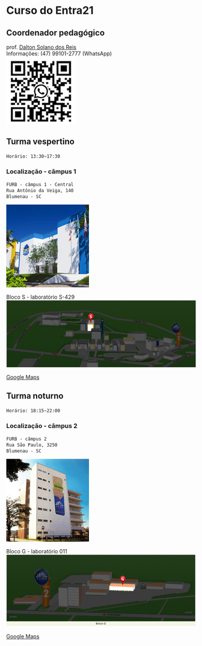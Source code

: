 # Curso do Entra21

## Coordenador pedagógico

prof. [Dalton Solano dos Reis](https://github.com/dalton-reis/dalton-reis "Dalton Solano dos Reis")  
Informações: (47) 99101-2777 (WhatsApp)  
![Dalton Reis WhatsApp](daltonReisWhatsApp.png)  

## Turma vespertino

    Horário: 13:30~17:30  

### Localização - câmpus 1

    FURB - câmpus 1 - Central  
    Rua Antônio da Veiga, 140  
    Blumenau - SC  
![FURB - Câmpus 1](furbCampus1_fachada.png)  

  Bloco S - laboratório S-429  
![Bloco S](furbCampus1_blocoS.png)  

  [Google Maps](https://www.google.com/maps/place/Funda%C3%A7%C3%A3o+Universidade+Regional+de+Blumenau+-+FURB/@-26.9057073,-49.0790221,17z/data=!3m1!4b1!4m6!3m5!1s0x94df1f2b4ebc711b:0xca47c4b02338db14!8m2!3d-26.9057073!4d-49.0790221!16s%2Fg%2F124spxss3?entry=ttu "Google Maps")  

## Turma noturno

    Horário: 18:15~22:00  

### Localização - câmpus 2

    FURB - câmpus 2  
    Rua São Paulo, 3250  
    Blumenau - SC    
![FURB - Câmpus 2](furbCampus2_fachada.png)  

  Bloco G - laboratório 011  
![Bloco G](furbCampus2_blocoG.png)  

  [Google Maps](https://www.google.com/maps?cid=1363094366434644461&_ga=2.147400183.1369559237.1542710343-1088331020.1542710343 "Google Maps")  

